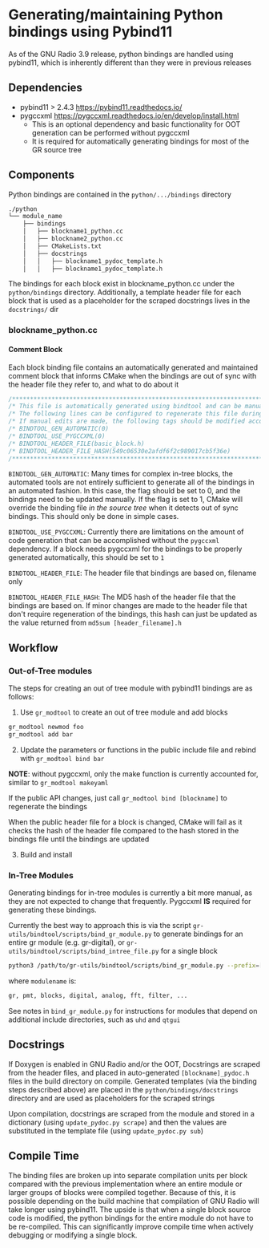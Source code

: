 # Generating/maintaining Python bindings using Pybind11

As of the GNU Radio 3.9 release, python bindings are handled using pybind11,
which is inherently different than they were in previous releases

## Dependencies

- pybind11 > 2.4.3 https://pybind11.readthedocs.io/
- pygccxml https://pygccxml.readthedocs.io/en/develop/install.html
  - This is an optional dependency and basic functionality for OOT generation can be performed without pygccxml
  - It is required for automatically generating bindings for most of the GR source tree

## Components

Python bindings are contained in the `python/.../bindings` directory

```sh
./python
└── module_name
    ├── bindings
    │   ├── blockname1_python.cc
    │   ├── blockname2_python.cc
    │   ├── CMakeLists.txt
    │   ├── docstrings
    │   │   ├── blockname1_pydoc_template.h
    │   │   ├── blockname1_pydoc_template.h
```

The bindings for each block exist in blockname_python.cc under the `python/bindings` directory.  Additionally, a template header file for each block that is used as a placeholder for the scraped docstrings lives in the `docstrings/` dir

### blockname_python.cc

#### Comment Block

Each block binding file contains an automatically generated and maintained comment block that informs CMake when the bindings are out of sync with the header file they refer to, and what to do about it

```cpp
/***********************************************************************************/
/* This file is automatically generated using bindtool and can be manually edited  */
/* The following lines can be configured to regenerate this file during cmake      */
/* If manual edits are made, the following tags should be modified accordingly.    */
/* BINDTOOL_GEN_AUTOMATIC(0)                                                       */
/* BINDTOOL_USE_PYGCCXML(0)                                                        */
/* BINDTOOL_HEADER_FILE(basic_block.h)                                             */
/* BINDTOOL_HEADER_FILE_HASH(549c06530e2afdf6f2c989017cb5f36e)                     */
/***********************************************************************************/
```

`BINDTOOL_GEN_AUTOMATIC`: Many times for complex in-tree blocks, the automated tools are not entirely sufficient to generate all of the bindings in an automated fashion.  In this case, the flag should be set to 0, and the bindings need to be updated manually.  If the flag is set to 1, CMake will override the binding file *in the source tree* when it detects out of sync bindings.  This should only be done in simple cases.

`BINDTOOL_USE_PYGCCXML`: Currently there are limitations on the amount of code generation that can be accomplished without the `pygccxml` dependency.  If a block needs pygccxml for the bindings to be properly generated automatically, this should be set to `1`

`BINDTOOL_HEADER_FILE`: The header file that bindings are based on, filename only

`BINDTOOL_HEADER_FILE_HASH`: The MD5 hash of the header file that the bindings are based on.  If minor changes are made to the header file that don't require regeneration of the bindings, this hash can just be updated as the value returned from `md5sum [header_filename].h`

## Workflow

### Out-of-Tree modules

The steps for creating an out of tree module with pybind11 bindings are as follows:

1. Use `gr_modtool` to create an out of tree module and add blocks

```sh
gr_modtool newmod foo
gr_modtool add bar
```

2. Update the parameters or functions in the public include file and rebind with `gr_modtool bind bar`

**NOTE**: without pygccxml, only the make function is currently accounted for, similar to `gr_modtool makeyaml`

If the public API changes, just call `gr_modtool bind [blockname]` to regenerate the bindings

When the public header file for a block is changed, CMake will fail as it checks the hash of the header file compared to the hash stored in the bindings file until the bindings are updated

3. Build and install

### In-Tree Modules

Generating bindings for in-tree modules is currently a bit more manual, as they are not expected to change that frequently.  Pygccxml **IS** required for generating these bindings.

Currently the best way to approach this is via the script `gr-utils/bindtool/scripts/bind_gr_module.py` to generate bindings for an entire gr module (e.g. gr-digital), or `gr-utils/bindtool/scripts/bind_intree_file.py` for a single block

```sh
python3 /path/to/gr-utils/bindtool/scripts/bind_gr_module.py --prefix=[GR PREFIX (e.g. ~/gr)] --output_dir /tmp/bindtool modulename
```

where `modulename` is:

```sh
gr, pmt, blocks, digital, analog, fft, filter, ...
```

See notes in `bind_gr_module.py` for instructions for modules that depend on additional include directories, such as `uhd` and `qtgui`

## Docstrings

If Doxygen is enabled in GNU Radio and/or the OOT, Docstrings are scraped from the header files, and placed in auto-generated
`[blockname]_pydoc.h` files in the build directory on compile.  Generated templates (via the binding steps described above) are placed in
the `python/bindings/docstrings` directory and are used as placeholders for the scraped strings

Upon compilation, docstrings are scraped from the module and stored in a dictionary (using `update_pydoc.py scrape`) and then
the values are substituted in the template file (using `update_pydoc.py sub`)

## Compile Time

The binding files are broken up into separate compilation units per block compared with the previous implementation where an entire module or larger groups of blocks were compiled together.  Because of this, it is possible depending on the build machine that compilation of GNU Radio will take longer using pybind11.  The upside is that when a single block source code is modified, the python bindings for the entire module do not have to be re-compiled.  This can significantly improve compile time when actively debugging or modifying a single block.
